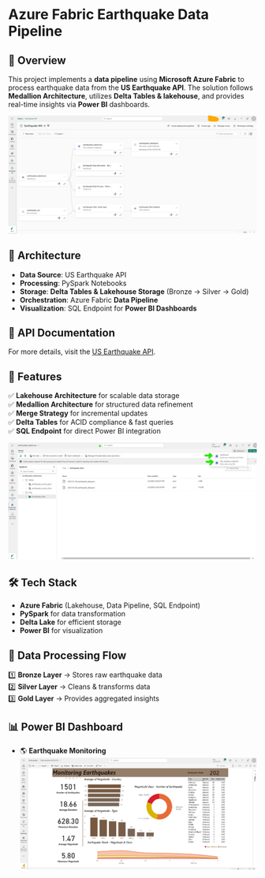 # Azure Fabric Earthquake Data Pipeline

## 📌 Overview
This project implements a **data pipeline** using **Microsoft Azure Fabric** to process earthquake data from the **US Earthquake API**. The solution follows **Medallion Architecture**, utilizes **Delta Tables & lakehouse**, and provides real-time insights via **Power BI** dashboards.

![Workspace Lineage](images/Workspace-Linage.png)

## 🚀 Architecture
- **Data Source**: US Earthquake API 
- **Processing**: PySpark Notebooks
- **Storage**: **Delta Tables & Lakehouse Storage** (Bronze → Silver → Gold)
- **Orchestration**: Azure Fabric **Data Pipeline**
- **Visualization**: SQL Endpoint for **Power BI Dashboards**

## 📖 API Documentation
For more details, visit the [US Earthquake API](https://earthquake.usgs.gov/fdsnws/event/1/query?format=geojson&starttime=<start_date>&endtime=<end_date>).

## 🔹 Features
✅ **Lakehouse Architecture** for scalable data storage  
✅ **Medallion Architecture** for structured data refinement  
✅ **Merge Strategy** for incremental updates  
✅ **Delta Tables** for ACID compliance & fast queries  
✅ **SQL Endpoint** for direct Power BI integration  

![Lakehouse](images/lakehouse.png)

## 🛠️ Tech Stack
- **Azure Fabric** (Lakehouse, Data Pipeline, SQL Endpoint)
- **PySpark** for data transformation
- **Delta Lake** for efficient storage
- **Power BI** for visualization

## 📂 Data Processing Flow
1️⃣ **Bronze Layer** → Stores raw earthquake data  
2️⃣ **Silver Layer** → Cleans & transforms data  
3️⃣ **Gold Layer** → Provides aggregated insights  

## 📊 Power BI Dashboard
- 🌎 **Earthquake Monitoring**
![Earthquake Monitoring Dashboard](images/powerbi-Report-publish.png)
